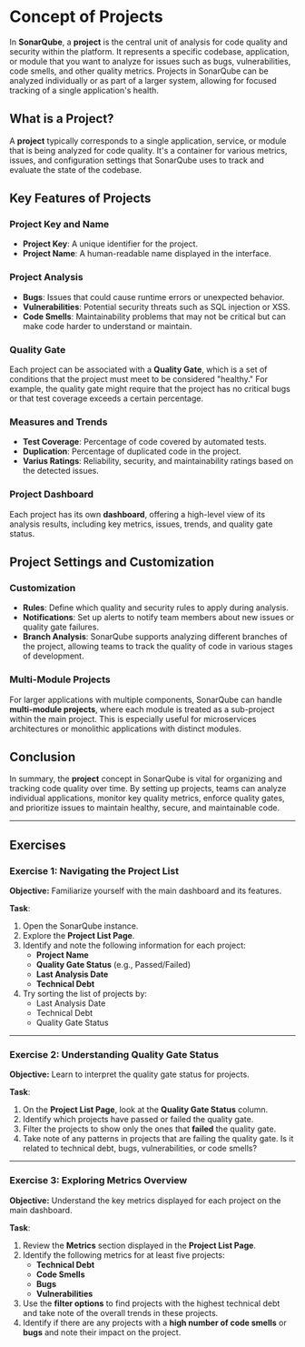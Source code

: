 # Concept of Projects

In **SonarQube**, a **project** is the central unit of analysis for code 
quality and security within the platform. It represents a specific codebase,
application, or module that you want to analyze for issues such as bugs, 
vulnerabilities, code smells, and other quality metrics. Projects in 
SonarQube can be analyzed individually or as part of a larger system, 
allowing for focused tracking of a single application's health.     

## What is a Project?

A **project** typically corresponds to a single application, service,
or module that is being analyzed for code quality. It's a container for 
various metrics, issues, and configuration settings that SonarQube uses 
to track and evaluate the state of the codebase.   

## Key Features of Projects

### Project Key and Name

- **Project Key**: A unique identifier for the project.
- **Project Name**: A human-readable name displayed in the interface.

### Project Analysis

- **Bugs**: Issues that could cause runtime errors or unexpected behavior.
- **Vulnerabilities**: Potential security threats such as SQL injection or XSS.
- **Code Smells**: Maintainability problems that may not be critical but 
  can make code harder to understand or maintain. 

### Quality Gate

Each project can be associated with a **Quality Gate**, which is a set of 
conditions that the project must meet to be considered "healthy." For 
example, the quality gate might require that the project has no critical 
bugs or that test coverage exceeds a certain percentage.   

### Measures and Trends

- **Test Coverage**: Percentage of code covered by automated tests.
- **Duplication**: Percentage of duplicated code in the project.
- **Varius Ratings**: Reliability, security, and maintainability ratings
  based on the detected issues.

### Project Dashboard

Each project has its own **dashboard**, offering a high-level view of its 
analysis results, including key metrics, issues, trends, and quality gate 
status.  

## Project Settings and Customization

### Customization

- **Rules**: Define which quality and security rules to apply during analysis.
- **Notifications**: Set up alerts to notify team members about new issues 
  or quality gate failures. 
- **Branch Analysis**: SonarQube supports analyzing different branches of 
  the project, allowing teams to track the quality of code in various stages 
  of development.  

### Multi-Module Projects

For larger applications with multiple components, SonarQube can handle 
**multi-module projects**, where each module is treated as a sub-project 
within the main project. This is especially useful for microservices 
architectures or monolithic applications with distinct modules.   

## Conclusion

In summary, the **project** concept in SonarQube is vital for organizing 
and tracking code quality over time. By setting up projects, teams can 
analyze individual applications, monitor key quality metrics, enforce 
quality gates, and prioritize issues to maintain healthy, secure, and 
maintainable code.    

---

## Exercises

### Exercise 1: Navigating the Project List

**Objective:** 
Familiarize yourself with the main dashboard and its features.

**Task**:
1. Open the SonarQube instance.
2. Explore the **Project List Page**.
3. Identify and note the following information for each project:
   - **Project Name**
   - **Quality Gate Status** (e.g., Passed/Failed)
   - **Last Analysis Date**
   - **Technical Debt**
4. Try sorting the list of projects by:
   - Last Analysis Date
   - Technical Debt
   - Quality Gate Status

---

### Exercise 2: Understanding Quality Gate Status

**Objective:** 
Learn to interpret the quality gate status for projects.

**Task**:
1. On the **Project List Page**, look at the **Quality Gate Status** column.
2. Identify which projects have passed or failed the quality gate.
3. Filter the projects to show only the ones that **failed** the quality gate.
4. Take note of any patterns in projects that are failing the quality gate. 
   Is it related to technical debt, bugs, vulnerabilities, or code smells?

---

### Exercise 3: Exploring Metrics Overview

**Objective:** 
Understand the key metrics displayed for each project on the main dashboard.

**Task**:
1. Review the **Metrics** section displayed in the **Project List Page**.
2. Identify the following metrics for at least five projects:
    - **Technical Debt**
    - **Code Smells**
    - **Bugs**
    - **Vulnerabilities**
3. Use the **filter options** to find projects with the highest technical debt
   and take note of the overall trends in these projects.
4. Identify if there are any projects with a **high number of code smells** 
   or **bugs** and note their impact on the project.
